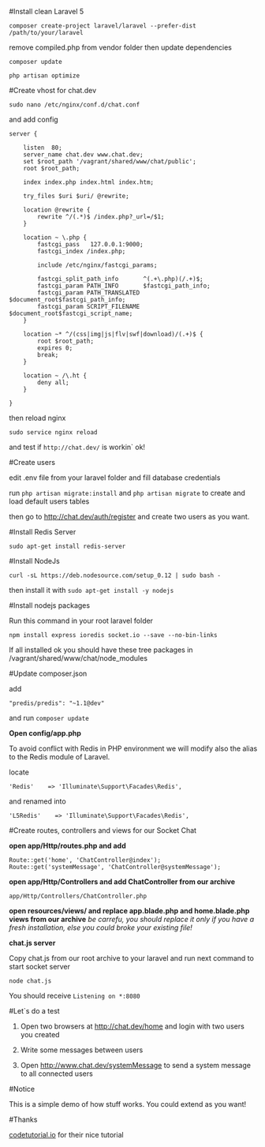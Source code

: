 #Install clean Laravel 5

`composer create-project laravel/laravel --prefer-dist /path/to/your/laravel`

remove compiled.php from vendor folder then update dependencies

`composer update`

`php artisan optimize`


#Create vhost for chat.dev

`sudo nano /etc/nginx/conf.d/chat.conf`

and add config

```
server {

    listen  80;
    server_name chat.dev www.chat.dev;
    set $root_path '/vagrant/shared/www/chat/public';
    root $root_path;

    index index.php index.html index.htm;

    try_files $uri $uri/ @rewrite;

    location @rewrite {
        rewrite ^/(.*)$ /index.php?_url=/$1;
    }

    location ~ \.php {
        fastcgi_pass   127.0.0.1:9000;
        fastcgi_index /index.php;

        include /etc/nginx/fastcgi_params;

        fastcgi_split_path_info       ^(.+\.php)(/.+)$;
        fastcgi_param PATH_INFO       $fastcgi_path_info;
        fastcgi_param PATH_TRANSLATED $document_root$fastcgi_path_info;
        fastcgi_param SCRIPT_FILENAME $document_root$fastcgi_script_name;
    }

    location ~* ^/(css|img|js|flv|swf|download)/(.+)$ {
        root $root_path;
        expires 0;
        break;
    }

    location ~ /\.ht {
        deny all;
    }

}
```

then reload nginx

`sudo service nginx reload`

and test if `http://chat.dev/` is workin` ok!

#Create users

edit .env file from your laravel folder and fill database credentials

run `php artisan migrate:install` and `php artisan migrate` to create and load default users tables

then go to http://chat.dev/auth/register and create two users as you want.


#Install Redis Server

`sudo apt-get install redis-server`

#Install NodeJs

`curl -sL https://deb.nodesource.com/setup_0.12 | sudo bash -`

then install it with `sudo apt-get install -y nodejs`

#Install nodejs packages

Run this command in your root laravel folder

`npm install express ioredis socket.io --save --no-bin-links`

If all installed ok you should have these tree packages in /vagrant/shared/www/chat/node_modules


#Update composer.json

add

```
"predis/predis": "~1.1@dev"
```

and run `composer update`

**Open config/app.php**

To avoid conflict with Redis in PHP environment we will modify also the alias to the Redis module of Laravel.

locate

`'Redis'    => 'Illuminate\Support\Facades\Redis',`

and renamed into

`'L5Redis'    => 'Illuminate\Support\Facades\Redis',`


#Create routes, controllers and views for our Socket Chat

**open app/Http/routes.php and add**

```
Route::get('home', 'ChatController@index');
Route::get('systemMessage', 'ChatController@systemMessage');
```

**open app/Http/Controllers and add ChatController from our archive**

`app/Http/Controllers/ChatController.php`

**open resources/views/ and replace app.blade.php and home.blade.php views from our archive**
*be carrefu, you should replace it only if you have a fresh installation, else you could broke your existing file!*

**chat.js server**

Copy chat.js from our root archive to your laravel and run next command to start socket server

`node chat.js`

You should receive `Listening on *:8080`

#Let`s do a test

1) Open two browsers at http://chat.dev/home and login with two users you created

2) Write some messages between users

3) Open http://www.chat.dev/systemMessage to send a system message to all connected users


#Notice

This is a simple demo of how stuff works. You could extend as you want!

#Thanks

[codetutorial.io](http://www.codetutorial.io/laravel-5-and-socket-io-tutorial/) for their nice tutorial

